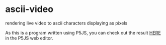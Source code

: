 # ascii-video
rendering live video to ascii characters displaying as pixels

As this is a program written using P5JS, you can check out the result [HERE](https://editor.p5js.org/manojtummala/full/I3kQ7dP_7) in the P5JS web editor.
